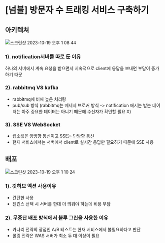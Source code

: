 # [넘블] 방문자 수 트래킹 서비스 구축하기
## 아키텍쳐
![스크린샷 2023-10-19 오후 1 08 44](https://github.com/alexgim961101/Tracking-Visitors/assets/74600075/b3416d1a-d7b9-471c-a84e-7ba6c7e85f19)


### 1). notification서버를 따로 둔 이유
하나의 서버에서 계속 요청을 받으면서 지속적으로 client에 응답을 보내면 부담이 증가하기 때문

### 2). rabbitmq VS kafka
- rabbitmq에 비해 높은 처리량
- pub/sub 방식 (rabbitmq는 메세지 브로커 방식 -> notification 에서는 받는 데이터는 아주 중요한 데이터는 아니기 때문에 수신자가 확인할 필요 X)

### 3). SSE VS WebSocket
- 웹소켓은 양방향 통신이고 SSE는 단방향 통신
- 현재 서비스에서는 서버에서 client로 실시간 응답만 필요하기 때문에 SSE 사용

## 배포
![스크린샷 2023-10-19 오후 1 10 24](https://github.com/alexgim961101/Tracking-Visitors/assets/74600075/a901eafe-60a7-43fc-9ec2-f917e8df5da1)

### 1). 깃허브 액션 사용이유
- 간단한 사용
- 젠킨스 선택 시 서버를 한대 더 띄워야 하는데 비용 부담

### 2). 무중단 배포 방식에서 블루 그린을 사용한 이유
- 카나리 전략의 장점인 A/B 테스트는 현재 서비스에서 불필요하다고 판단
- 롤링 전략은 WAS 서버가 최소 두 대 이상이 필요



